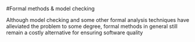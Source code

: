 #Formal methods & model checking

Although model checking and some other formal analysis techniques have alleviated
the problem to some degree, formal methods in general still remain a costly alternative
for ensuring software quality
